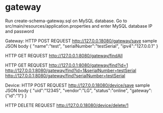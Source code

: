 # gateway
Run create-schema-gateway.sql on MySQL database.
Go to src/main/resources/application.properties and enter MySQL database IP and password

Gateway:
HTTP POST REQUEST
http://127.0.0.18080/gateway/save
sample JSON body
{
  "name":"test",
  "serialNumber":"testSerial",
  "ipv4":"127.0.0.1"
}


HTTP GET REQUEST
http://127.0.0.1:8080/gateway/findAll

HTTP GET REQUEST
http://127.0.0.1:8080/gateway/find?id=1
http://127.0.0.1:8080/gateway/find?id=1&serialNumber=testSerial
http://127.0.0.1:8080/gateway/find?serialNumber=testSerial


Device:
HTTP POST REQUEST
http://127.0.0.18080/device/save
sample JSON body
{
  "uid":"12345",
  "vendor":"LG",
  "status":"online",
  "gateway":{"id":"1"}
}

HTTP DELETE REQUEST
http://127.0.0.18080/device/delete/1

